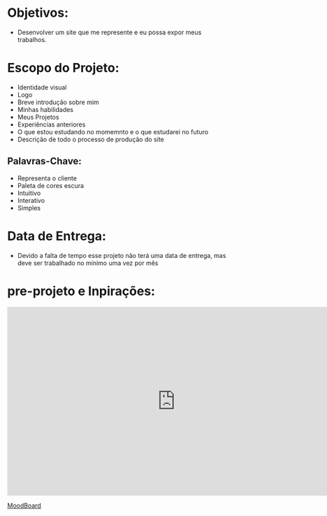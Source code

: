 # **Objetivos:**

- Desenvolver um site que me represente e eu possa expor meus trabalhos.

# **Escopo do Projeto:** 

- Identidade visual
- Logo
- Breve introdução sobre mim
- Minhas habilidades
- Meus Projetos
- Experiências anteriores
- O que estou estudando no momemnto e o que estudarei no futuro
- Descrição de todo o processo de produção do site

## **Palavras-Chave:**

- Representa o cliente
- Paleta de cores escura
- Intuitivo
- Interativo
- Simples


# **Data de Entrega:**

- Devido a falta de tempo esse projeto não terá uma data de entrega, mas deve ser trabalhado no mínimo uma vez por mês

# **pre-projeto e Inpirações:**

<iframe src="https://miro.com/app/live-embed/uXjVPBUkAH0=/?moveToViewport=-565,-432,1250,832&embedId=61065765213" scrolling="no" allowfullscreen width="768" height="432" frameborder="0"></iframe>

[MoodBoard](https://www.behance.net/collection/199366503/MoodBoard)
